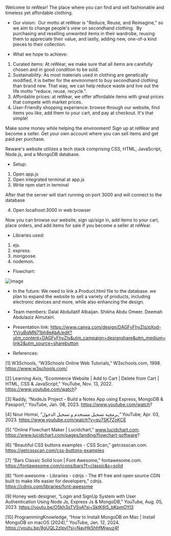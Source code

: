 Welcome to reWear!
The place where you can find and sell fashionable and timeless yet affordable clothing.

- Our vision: 
Our motto at reWear is "Reduce, Reuse, and Reimagine," so we aim to change people's view on secondhand clothing. 
By purchasing and reselling unwanted items in their wardrobe,
reusing them to appreciate their value, and lastly, adding new, one-of-a kind pieces to their collection.

- What we hope to achieve:
1. Curated items: At reWear, we make sure that all items are carefully chosen and in good condition to be sold.
2. Sustainability: As most materials used in clothing are genetically modified, it is better for the environment to buy secondhand clothing than brand new.
That way, we can help reduce waste and live out the life motto "reduce, reuse, recycle.".
3. Affordable prices: at reWear, we offer affordable items with great prices that compete with market prices.
4. User-Friendly shopping experience: browse through our website, find items you like, add them to your cart, and pay at checkout. It's that simple!

Make some money while helping the environment!
Sign up at reWear and become a seller. Get your own account where you can sell items and get paid per purchase.


Reware's website utilizes a tech stack comprising CSS, HTML, JavaScript, Node.js, and a MongoDB database.

- Setup: 
1. Open app.js 
2. ⁠Open integrated terminal at app.js 
3. ⁠Write npm start in terminal 

After that the server will start running on port 3000 and will connect to the database

4. ⁠Open localhost:3000 in web browser

Now you can browse our website, sign up/sign in, add items to your cart, place orders, and add items for sale if you become a seller at reWear. 

- Libraries used:
1. ejs.
2. express.
3. mongoose.
4. nodemon.

- Flowchart:

![image](https://github.com/SH1kha1/reWear/assets/163601138/b54466ed-4dea-4213-aa2e-24c4b76631f2)


- In the future: We need to link a Product.html file to the database. 
we plan to expand the website to sell a variety of products, including electronic devices and more, while also enhancing the design.

- Team members:
Dalal Abdullatif Albaijan.
Shikha Abdu Omeer.
Deemah Abdulaziz Almutairi.

- Presentation link: https://www.canva.com/design/DAGFyFhyZls/pXod-YVruBqMN71bh8eAbA/edit?utm_content=DAGFyFhyZls&utm_campaign=designshare&utm_medium=link2&utm_source=sharebutton

- References:

[1] W3Schools, “W3Schools Online Web Tutorials,” W3schools.com, 1998. https://www.w3schools.com/

‌[2] Learning Axis, “Ecommerce Website | Add to Cart | Delete from Cart | HTML, CSS & JavaScript,” YouTube, Nov. 13, 2022. https://www.youtube.com/watch?

[3] Raddy, “NodeJs Project - Build a Notes App using Express, MongoDB & Passport,” YouTube, Jan. 08, 2023. https://www.youtube.com/watch?

[4] Nour Homsi, “برمجية تسجيل مستخدم و تسجيل الدخول,” YouTube, Apr. 03, 2023. https://www.youtube.com/watch?v=qu7SK7ZoKCE

[5] “Online Flowchart Maker | Lucidchart,” www.lucidchart.com. https://www.lucidchart.com/pages/landing/flowchart-software?

[6] “Beautiful CSS buttons examples - CSS Scan,” getcssscan.com. https://getcssscan.com/css-buttons-examples

[7] “Bars Classic Solid Icon | Font Awesome,” fontawesome.com. https://fontawesome.com/icons/bars?f=classic&s=solid

[8] “font-awesome - Libraries - cdnjs - The #1 free and open source CDN built to make life easier for developers,” cdnjs. https://cdnjs.com/libraries/font-awesome

‌[9] Honey web designer, “Login and SignUp System with User Authentication Using Node Js, Express Js & MongoDB,” YouTube, Aug. 05, 2023. https://youtu.be/O5kh3sTVSvA?si=SktK6j5_bKpmOYl3 

[10] ProgrammingKnowledge, “How to Install MongoDB on Mac | Install MongoDB on macOS (2024),” YouTube, Jan. 12, 2024. https://youtu.be/8gUQL2zlpvI?si=NavHk5hhfMjwuz4f
‌
